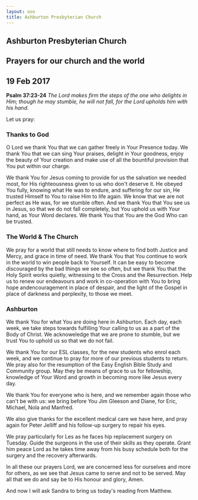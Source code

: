 ```yaml
---
layout: oos
title: Ashburton Presbyterian Church
---
```

## Ashburton Presbyterian Church

## Prayers for our church and the world

## 19 Feb 2017 

__Psalm 37:23-24__ _The Lord makes firm the steps of the one who delights in Him; though he may
stumble, he will not fall, for the Lord upholds him with his hand._

Let us pray:

### Thanks to God
O Lord we thank You that we can gather freely in Your Presence today. We thank You that we can sing Your praises, delight in Your goodness, enjoy the beauty of Your creation and make use of all the bountiful provision that You put within our charge.

We thank You for Jesus coming to provide for us the salvation we needed most, for His righteousness given to us who don't deserve it. He obeyed You fully, knowing what He was to endure, and suffering for our sin, He trusted Himself to You to raise Him to life again. We know that we are not perfect as He was, for we stumble often. And we thank You that You see us in Jesus, so that we do not fall completely, but You uphold us with Your hand, as Your Word declares.  We thank You that You are the God Who can be trusted.

### The World & The Church
We pray for a world that still needs to know where to find both Justice and Mercy, and grace in time of need. We thank You that You continue to work in the world to win people back to Yourself. It can be easy to become discouraged by the bad things we see so often, but we thank You that the Holy Spirit works quietly, witnessing to the Cross and the Resurrection. Help us to renew our endeavours and work in co-operation with You to bring hope andencouragement in place of despair, and the light of the Gospel in place of darkness and perplexity, to those we meet. 

### Ashburton
We thank You for what You are doing here in Ashburton. Each day, each week, we take steps towards fulfilling Your calling to us as a part of the Body of Christ. We acknoweledge that we are prone to stumble, but we trust You to uphold us so that we do not fail.

We thank You for our ESL classes, for the new students who enrol each week, and we continue to pray for more of our previous students to return. We pray also for the resumption of the Easy English Bible Study and Community group. May they be means of grace to us for fellowship, knowledge of Your Word and growth in becoming more like Jesus every day.

We thank You for everyone who is here, and we remember again those who can't be with us: we bring before You Jim Gleeson and Diane, for Eric, Michael, Nola and Manfred.

We also give thanks for the excellent medical care we have here, and pray again for Peter Jelliff and his follow-up surgery to repair his eyes.

We pray particularly for Les as he faces hip replacement surgery on Tuesday. Guide the surgeons in the use of their skills as they operate. Grant him peace Lord as he takes time away from his busy schedule both for the surgery and the recovery afterwards. 

In all these our prayers Lord, we are concerned less for ourselves and more for others, as we see that Jesus came to serve and not to be served. May all that we do and say be to His honour and glory, Amen.

<nbsp>

And now I will ask Sandra to bring us today's reading from Matthew.